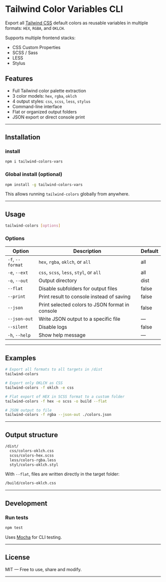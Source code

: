# Tailwind Color Variables CLI

Export all [Tailwind CSS](https://tailwindcss.com/docs/customizing-colors) default colors as reusable variables in multiple formats: `HEX`, `RGBA`, and `OKLCH`.

Supports multiple frontend stacks:
- CSS Custom Properties
- SCSS / Sass
- LESS
- Stylus

## Features

- Full Tailwind color palette extraction
- 3 color models: `hex`, `rgba`, `oklch`
- 4 output styles: `css`, `scss`, `less`, `stylus`
- Command-line interface
- Flat or organized output folders
- JSON export or direct console print

---

## Installation

### install
```bash
npm i tailwind-colors-vars
```

### Global install (optional)
```bash
npm install -g tailwind-colors-vars
```

This allows running `tailwind-colors` globally from anywhere.

---

## Usage

```bash
tailwind-colors [options]
```

### Options

| Option             | Description                                                            | Default |
|--------------------|------------------------------------------------------------------------|---------|
| `-f`, `--format`   | `hex`, `rgba`, `oklch`, or `all`                                       | all     |
| `-e`, `--ext`      | `css`, `scss`, `less`, `styl`, or `all`                                | all     |
| `-o`, `--out`      | Output directory                                                       | dist    |
| `--flat`           | Disable subfolders for output files                                    | false   |
| `--print`          | Print result to console instead of saving                              | false   |
| `--json`           | Print selected colors to JSON format in console                        | false   |
| `--json-out`       | Write JSON output to a specific file                                   | —       |
| `--silent`         | Disable logs                                                           | false   |
| `-h`, `--help`     | Show help message                                                      | —       |

---

## Examples

```bash
# Export all formats to all targets in /dist
tailwind-colors

# Export only OKLCH as CSS
tailwind-colors -f oklch -e css

# Flat export of HEX in SCSS format to a custom folder
tailwind-colors -f hex -e scss -o build --flat

# JSON output to file
tailwind-colors -f rgba --json-out ./colors.json
```

---

## Output structure

```bash
/dist/
  css/colors-oklch.css
  scss/colors-hex.scss
  less/colors-rgba.less
  styl/colors-oklch.styl
```

With `--flat`, files are written directly in the target folder:
```bash
/build/colors-oklch.css
```

---

## Development

### Run tests

```bash
npm test
```

Uses [Mocha](https://mochajs.org/) for CLI testing.

---

## License

MIT — Free to use, share and modify.

---